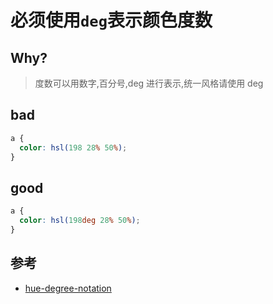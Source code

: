 # 必须使用`deg`表示颜色度数

## Why?

> 度数可以用数字,百分号,deg 进行表示,统一风格请使用 deg

## bad

```scss
a {
  color: hsl(198 28% 50%);
}
```

## good

```scss
a {
  color: hsl(198deg 28% 50%);
}
```

## 参考

- [hue-degree-notation](https://stylelint.io/user-guide/rules/list/hue-degree-notation)
